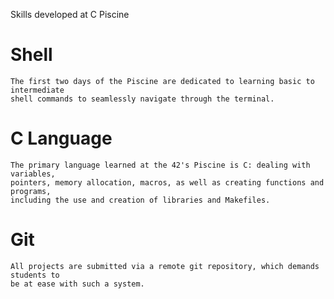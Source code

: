 Skills developed at C Piscine

# Shell
	The first two days of the Piscine are dedicated to learning basic to intermediate
	shell commands to seamlessly navigate through the terminal.

# C Language
	The primary language learned at the 42's Piscine is C: dealing with variables,
	pointers, memory allocation, macros, as well as creating functions and programs,
	including the use and creation of libraries and Makefiles.

# Git
	All projects are submitted via a remote git repository, which demands students to
	be at ease with such a system.
